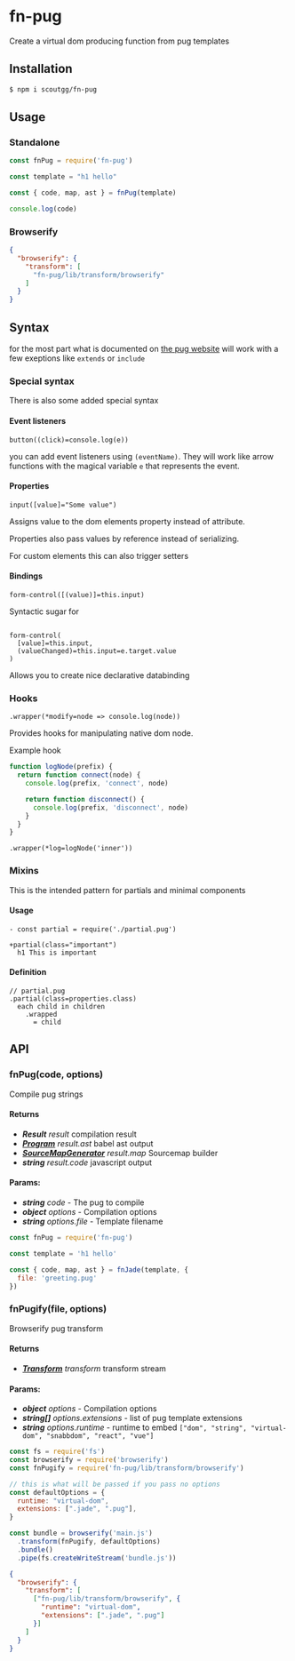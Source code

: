 # fn-pug
Create a virtual dom producing function from pug templates

## Installation
```bash
$ npm i scoutgg/fn-pug
```
## Usage

### Standalone

```js
const fnPug = require('fn-pug')

const template = "h1 hello"

const { code, map, ast } = fnPug(template)

console.log(code)
```

### Browserify
```json
{
  "browserify": {
    "transform": [
      "fn-pug/lib/transform/browserify"
    ]
  }
}
```


## Syntax
for the most part what is documented on [the pug website](https://pugjs.org) will work with a few exeptions like `extends` or `include`

### Special syntax

There is also some added special syntax

#### Event listeners
```pug
button((click)=console.log(e))
```
you can add event listeners using `(eventName)`.
They will work like arrow functions with the magical variable `e` that represents the event.

#### Properties
```pug
input([value]="Some value")
```
Assigns value to the dom elements property instead of attribute.

Properties also pass values by reference instead of serializing.

For custom elements this can also trigger setters

#### Bindings
```pug
form-control([(value)]=this.input)
```
Syntactic sugar for

```pug

form-control(
  [value]=this.input, 
  (valueChanged)=this.input=e.target.value
)
```

Allows you to create nice declarative databinding

### Hooks

```pug
.wrapper(*modify=node => console.log(node))
```

Provides hooks for manipulating native dom node.

Example hook

```js
function logNode(prefix) {
  return function connect(node) {
    console.log(prefix, 'connect', node)

    return function disconnect() {
      console.log(prefix, 'disconnect', node)
    }
  }
}

```
```pug
.wrapper(*log=logNode('inner'))
```

### Mixins

This is the intended pattern for partials and minimal components

#### Usage
```pug
- const partial = require('./partial.pug')

+partial(class="important")
  h1 This is important
```

#### Definition
```pug
// partial.pug
.partial(class=properties.class)
  each child in children
    .wrapped
      = child
```
## API

### fnPug(code, options)
Compile pug strings

#### Returns
* ***Result*** *result* compilation result
* ***[Program](https://babeljs.io/docs/en/next/babel-types.html#program)*** *result.ast* babel ast output
* ***[SourceMapGenerator](https://www.npmjs.com/package/source-map#sourcemapgenerator)*** *result.map* Sourcemap builder
* ***string*** *result.code* javascript output

#### Params:
* ***string*** *code* - The pug to compile
* ***object*** *options* - Compilation options
* ***string*** *options.file* - Template filename

```js
const fnPug = require('fn-pug')

const template = 'h1 hello'

const { code, map, ast } = fnJade(template, {
  file: 'greeting.pug'
})

```

### fnPugify(file, options)
Browserify pug transform

#### Returns
* ***[Transform](https://www.npmjs.com/package/through2)*** *transform* transform stream

#### Params:
* ***object*** *options* - Compilation options
* ***string[]*** *options.extensions* - list of pug template extensions
* ***string*** *options.runtime* - runtime to embed `["dom", "string", "virtual-dom", "snabbdom", "react", "vue"]`

```js
const fs = require('fs')
const browserify = require('browserify') 
const fnPugify = require('fn-pug/lib/transform/browserify')

// this is what will be passed if you pass no options
const defaultOptions = {
  runtime: "virtual-dom",
  extensions: [".jade", ".pug"],
}

const bundle = browserify('main.js')
  .transform(fnPugify, defaultOptions)
  .bundle()
  .pipe(fs.createWriteStream('bundle.js'))
```

```json
{
  "browserify": {
    "transform": [
      ["fn-pug/lib/transform/browserify", {
        "runtime": "virtual-dom",
        "extensions": [".jade", ".pug"]
      }]
    ]
  }
}
```